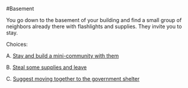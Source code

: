 #Basement

You go down to the basement of your building and find a small group of neighbors already there with flashlights and supplies. They invite you to stay.

Choices:

A. [Stay and build a mini-community with them](/OptionC/community.md)

B. [Steal some supplies and leave](/OptionC/outside)

C. [Suggest moving together to the government shelter](/OptionC/goShelter.md)
